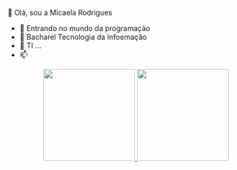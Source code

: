   👋 Olá, sou a Micaela Rodrigues
- 👀 Entrando no mundo da programação
- 🌱 Bacharel Tecnologia da Infoemação
- 💞️ TI ...
- 📫 

<!---
MicaelaRodriguess/MicaelaRodriguess is a ✨ special ✨ repository because its `README.md` (this file) appears on your GitHub profile.
You can click the Preview link to take a look at your changes.
--->
<div align="center">
  <a href="https://github.com/MicaelaRodriguess">
  <img height="180em" src="https://github-readme-stats.vercel.app/api?username=MicaelaRodriguess&show_icons=true&theme=dracula&include_all_commits=true&count_private=true"/>
  <img height="180em" src="https://github-readme-stats.vercel.app/api/top-langs/?username=MicaelaRodriguess&layout=compact&langs_count=7&theme=dracula"/>
</div>
